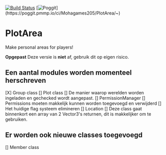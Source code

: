 [![Build Status](https://travis-ci.com/Mohagames205/PlotArea.svg?token=33b9XYyKJNCzDYxGkN7H&branch=beta)](https://travis-ci.com/Mohagames205/PlotArea) [![Poggit](https://poggit.pmmp.io/ci.shield/Mohagames205/PlotArea/~)](https://poggit.pmmp.io/ci/Mohagames205/PlotArea/~)

# PlotArea
Make personal areas for players!

**Opgepast** Deze versie is __niet__ af, gebruik dit op eigen risico.


## Een aantal modules worden momenteel herschreven
[X] Group class
[] Plot class
  [] De manier waarop werelden worden ingeladen en gechecked wordt aangepast.
[] PermissionManager
  [] Permissions moeten makkelijk kunnen worden toegevoegd en verwijderd
  [] Het huidige flag systeem elimineren
[] Location
  [] Deze class gaat binnenkort een array van 2 Vector3's returnen, dit is makkelijker om te gebruiken.


## Er worden ook nieuwe classes toegevoegd
[] Member class
